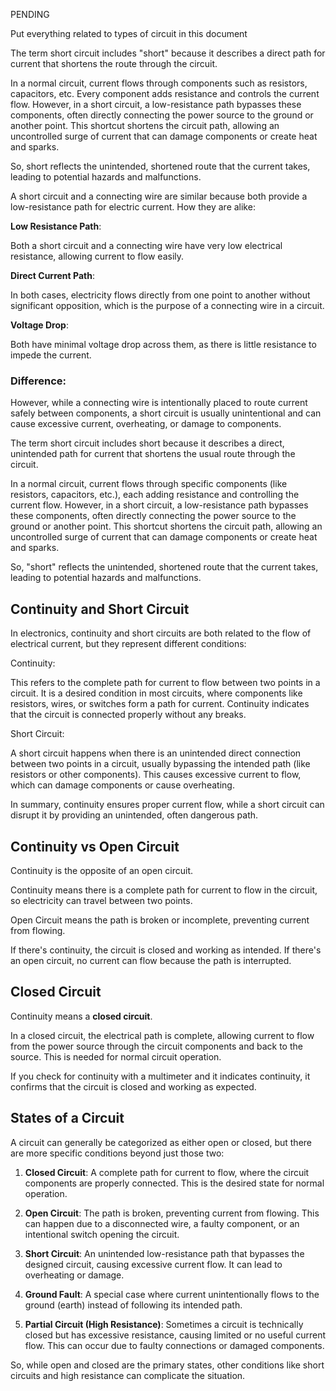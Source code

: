 PENDING

Put everything related to types of circuit in this document

The term short circuit includes "short" because it describes a direct path for current that shortens the route through the circuit.

In a normal circuit, current flows through components such as resistors, capacitors, etc. Every component adds resistance and controls the current flow. However, in a short circuit, a low-resistance path bypasses these components, often directly connecting the power source to the ground or another point. This shortcut shortens the circuit path, allowing an uncontrolled surge of current that can damage components or create heat and sparks.

So, short reflects the unintended, shortened route that the current takes, leading to potential hazards and malfunctions.

A short circuit and a connecting wire are similar because both provide a low-resistance path for electric current. How they are alike:

**Low Resistance Path**:

Both a short circuit and a connecting wire have very low electrical resistance, allowing current to flow easily.

**Direct Current Path**:

In both cases, electricity flows directly from one point to another without significant opposition, which is the purpose of a connecting wire in a circuit.

**Voltage Drop**:

Both have minimal voltage drop across them, as there is little resistance to impede the current.

### Difference:

However, while a connecting wire is intentionally placed to route current safely between components, a short circuit is usually unintentional and can cause excessive current, overheating, or damage to components.

The term short circuit includes short because it describes a direct, unintended path for current that shortens the usual route through the circuit.

In a normal circuit, current flows through specific components (like resistors, capacitors, etc.), each adding resistance and controlling the current flow. However, in a short circuit, a low-resistance path bypasses these components, often directly connecting the power source to the ground or another point. This shortcut shortens the circuit path, allowing an uncontrolled surge of current that can damage components or create heat and sparks.

So, "short" reflects the unintended, shortened route that the current takes, leading to potential hazards and malfunctions.

## Continuity and Short Circuit

In electronics, continuity and short circuits are both related to the flow of electrical current, but they represent different conditions:

Continuity:

This refers to the complete path for current to flow between two points in a circuit. It is a desired condition in most circuits, where components like resistors, wires, or switches form a path for current. Continuity indicates that the circuit is connected properly without any breaks.

Short Circuit:

A short circuit happens when there is an unintended direct connection between two points in a circuit, usually bypassing the intended path (like resistors or other components). This causes excessive current to flow, which can damage components or cause overheating.

In summary, continuity ensures proper current flow, while a short circuit can disrupt it by providing an unintended, often dangerous path.

## Continuity vs Open Circuit

Continuity is the opposite of an open circuit.

Continuity means there is a complete path for current to flow in the circuit, so electricity can travel between two points.

Open Circuit means the path is broken or incomplete, preventing current from flowing.

If there's continuity, the circuit is closed and working as intended. If there's an open circuit, no current can flow because the path is interrupted.

## Closed Circuit

Continuity means a **closed circuit**.

In a closed circuit, the electrical path is complete, allowing current to flow from the power source through the circuit components and back to the source. This is needed for normal circuit operation.

If you check for continuity with a multimeter and it indicates continuity, it confirms that the circuit is closed and working as expected.

## States of a Circuit

A circuit can generally be categorized as either open or closed, but there are more specific conditions beyond just those two:

1. **Closed Circuit**: A complete path for current to flow, where the circuit components are properly connected. This is the desired state for normal operation.

2. **Open Circuit**: The path is broken, preventing current from flowing. This can happen due to a disconnected wire, a faulty component, or an intentional switch opening the circuit.

3. **Short Circuit**: An unintended low-resistance path that bypasses the designed circuit, causing excessive current flow. It can lead to overheating or damage.

4. **Ground Fault**: A special case where current unintentionally flows to the ground (earth) instead of following its intended path.

5. **Partial Circuit (High Resistance)**: Sometimes a circuit is technically closed but has excessive resistance, causing limited or no useful current flow. This can occur due to faulty connections or damaged components.

So, while open and closed are the primary states, other conditions like short circuits and high resistance can complicate the situation.
